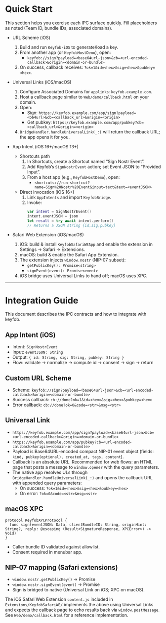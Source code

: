 # Quick Start

This section helps you exercise each IPC surface quickly. Fill placeholders as noted (Team ID, bundle IDs, associated domains).

- URL Scheme (iOS)
  1. Build and run `Keyfob-iOS` to generate/load a key.
  2. From another app (or `KeyfobHostDemo`), open:
     - `keyfob://sign?payload=<base64url-json>&cb=<url-encoded-callback>&origin=<domain-or-bundle>`
  3. On success, callback receives: `?ok=1&id=<hex>&sig=<hex>&pubkey=<hex>`.

- Universal Links (iOS/macOS)
  1. Configure Associated Domains for `applinks:keyfob.example.com`.
  2. Host a callback page similar to `Web/demo/callback.html` on your domain.
  3. Open:
     - Sign: `https://keyfob.example.com/app/sign?payload=<b64url>&cb=<callback_url>&origin=<origin>`
     - Get pubkey: `https://keyfob.example.com/app/pubkey?cb=<callback_url>&origin=<origin>`
  4. `BridgeHandler.handleUniversalLink(_:)` will return the callback URL; the app opens it for you.

- App Intent (iOS 16+/macOS 13+)
  - Shortcuts path
    1. In Shortcuts, create a Shortcut named “Sign Nostr Event”.
    2. Add Keyfob’s `SignNostrEvent` action; set Event JSON to “Provided Input”.
    3. From a host app (e.g., `KeyfobHostDemo`), open:
       - `shortcuts://run-shortcut?name=Sign%20Nostr%20Event&input=text&text=<eventJSON>`
  - Direct invocation (iOS 16+)
    1. Link `AppIntents` and import `KeyfobBridge`.
    2. Invoke:
       ```swift
       var intent = SignNostrEvent()
       intent.eventJSON = json
       let result = try await intent.perform()
       // Returns a JSON string {id,sig,pubkey}
       ```

- Safari Web Extension (iOS/macOS)
  1. iOS: build & install `KeyfobSafariWEApp` and enable the extension in Settings → Safari → Extensions.
  2. macOS: build & enable the Safari App Extension.
  3. The extension injects `window.nostr` (NIP-07 subset):
     - `getPublicKey(): Promise<string>`
     - `signEvent(event): Promise<event>`
  4. iOS bridge uses Universal Links to hand off; macOS uses XPC.

---

# Integration Guide

This document describes the IPC contracts and how to integrate with keyfob.

## App Intent (iOS)
- Intent: `SignNostrEvent`
- Input: `eventJSON: String`
- Output: `{ id: String, sig: String, pubkey: String }`
- Flow: validate → normalize → compute id → consent → sign → return

## Custom URL Scheme
- Scheme: `keyfob://sign?payload=<base64url-json>&cb=<url-encoded-callback>&origin=<domain-or-bundle>`
- Success callback: `cb://done?ok=1&id=<hex>&sig=<hex>&pubkey=<hex>`
- Error callback: `cb://done?ok=0&code=<str>&msg=<str>`

## Universal Link
- `https://keyfob.example.com/app/sign?payload=<base64url-json>&cb=<url-encoded-callback>&origin=<domain-or-bundle>`
- `https://keyfob.example.com/app/pubkey?cb=<url-encoded-callback>&origin=<domain-or-bundle>`
- Payload is Base64URL-encoded compact NIP-01 event object (fields: `kind, pubkey(optional), created_at, tags, content`).
- Callback is an absolute URL. Recommended for web flows: an HTML page that posts a message to `window.opener` with the query parameters.
- The native app resolves ULs through `BridgeHandler.handleUniversalLink(_:)` and opens the callback URL with appended query parameters:
  - On success: `?ok=1&id=<hex>&sig=<hex>&pubkey=<hex>`
  - On error: `?ok=0&code=<str>&msg=<str>`

## macOS XPC
```
protocol KeyfobXPCProtocol {
  func sign(eventJSON: Data, clientBundleID: String, originHint: String?, reply: @escaping (Result<SignatureResponse, XPCError>) -> Void)
}
```
- Caller bundle ID validated against allowlist.
- Consent required in menubar app.

## NIP-07 mapping (Safari extensions)
- `window.nostr.getPublicKey()` → Promise<string>
- `window.nostr.signEvent(event)` → Promise<event>
- Sign is bridged to native (Universal Link on iOS; XPC on macOS).

The iOS Safari Web Extension `content.js` included in `Extensions/KeyfobSafariWE/` implements the above using Universal Links and expects the callback page to echo results back via `window.postMessage`. See `Web/demo/callback.html` for a reference implementation.

